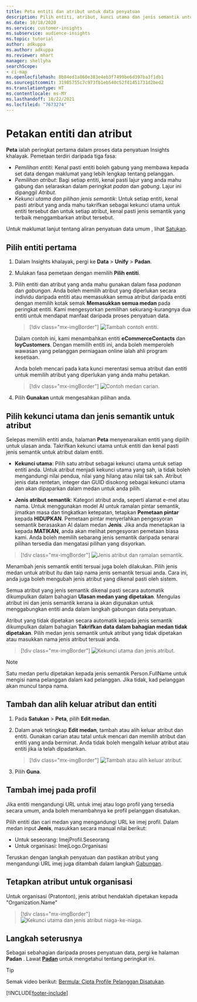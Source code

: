 ```yaml
---
title: Peta entiti dan atribut untuk data penyatuan
description: Pilih entiti, atribut, kunci utama dan jenis semantik untuk memetakan data kepada profil pelanggan disatukan.
ms.date: 10/18/2020
ms.service: customer-insights
ms.subservice: audience-insights
ms.topic: tutorial
author: adkuppa
ms.author: adkuppa
ms.reviewer: mhart
manager: shellyha
searchScope:
- ci-map
ms.openlocfilehash: 8b84ed1a860e383e4eb3f7499be6d397ba3f1db1
ms.sourcegitcommit: 31985755c7c973fb1eb540c52fd1451731d2bed2
ms.translationtype: HT
ms.contentlocale: ms-MY
ms.lasthandoff: 10/22/2021
ms.locfileid: "7673274"
---
```

# <a name="map-entities-and-attributes"></a>Petakan entiti dan atribut

**Peta** ialah peringkat pertama dalam proses data penyatuan Insights khalayak. Pemetaan terdiri daripada tiga fasa:

- *Pemilihan entiti*: Kenal pasti entiti boleh gabung yang membawa kepada set data dengan maklumat yang lebih lengkap tentang pelanggan.
- *Pemilihan atribut*: Bagi setiap entiti, kenal pasti lajur yang anda mahu gabung dan selaraskan dalam peringkat *padan* dan *gabung*. Lajur ini dipanggil *Atribut*.
- *Kekunci utama dan pilihan jenis semantik*: Untuk setiap entiti, kenal pasti atribut yang anda mahu takrifkan sebagai kekunci utama untuk entiti tersebut dan untuk setiap atribut, kenal pasti jenis semantik yang terbaik menggambarkan atribut tersebut.

Untuk maklumat lanjut tentang aliran penyatuan data umum , lihat [Satukan](data-unification.md).

## <a name="select-the-first-entities"></a>Pilih entiti pertama

1. Dalam Insights khalayak, pergi ke **Data** > **Unify** > **Padan**.

2. Mulakan fasa pemetaan dengan memilih **Pilih entiti**.

3. Pilih entiti dan atribut yang anda mahu gunakan dalam fasa *padanan* dan *gabungan*. Anda boleh memilih atribut yang diperlukan secara individu daripada entiti atau memasukkan semua atribut daripada entiti dengan memilih kotak semak **Memasukkan semua medan** pada peringkat entiti. Kami mengesyorkan pemilihan sekurang-kurangnya dua entiti untuk mendapat manfaat daripada proses penyatuan data.

   > [!div class="mx-imgBorder"]
   > ![Tambah contoh entiti.](media/data-manager-configure-map-add-entities-example.png "Tambah contoh entiti")

   Dalam contoh ini, kami menambahkan entiti **eCommerceContacts** dan **loyCustomers**. Dengan memilih entiti ini, anda boleh memperoleh wawasan yang pelanggan perniagaan online ialah ahli program kesetiaan.
   
   Anda boleh mencari pada kata kunci merentasi semua atribut dan entiti untuk memilih atribut yang diperlukan yang anda mahu petakan.
   
     > [!div class="mx-imgBorder"]
   > ![Contoh medan carian.](media/data-manager-configure-map-search-fields-example.png "Contoh medan carian")

4. Pilih **Gunakan** untuk mengesahkan pilihan anda.

## <a name="select-primary-key-and-semantic-type-for-attributes"></a>Pilih kekunci utama dan jenis semantik untuk atribut

Selepas memilih entiti anda, halaman **Peta** menyenaraikan entiti yang dipilih untuk ulasan anda. Takrifkan kekunci utama untuk entiti dan kenal pasti jenis semantik untuk atribut dalam entiti.

- **Kekunci utama**: Pilih satu atribut sebagai kekunci utama untuk setiap entiti anda. Untuk atribut menjadi kekunci utama yang sah, ia tidak boleh mengandungi nilai pendua, nilai yang hilang atau nilai tak sah. Atribut jenis data rentetan, integer dan GUID disokong sebagai kekunci utama dan akan dipaparkan dalam medan untuk anda pilih.

- **Jenis atribut semantik**: Kategori atribut anda, seperti alamat e-mel atau nama. Untuk menggunakan model AI untuk ramalan pintar semantik, jimatkan masa dan tingkatkan ketepatan, tetapkan **Pemetaan pintar** kepada **HIDUPKAN**. Pemetaan pintar menyerlahkan pengesyoran semantik berasaskan AI dalam medan **Jenis**. Jika anda menetapkan ia kepada **MATIKAN**, anda akan melihat pengesyoran pemetaan biasa kami. Anda boleh memilih sebarang jenis semantik daripada senarai pilihan tersedia dan mengatasi pilihan yang disyorkan.

> [!div class="mx-imgBorder"]
> ![Jenis atribut dan ramalan semantik.](media/data-manager-configure-map-add-attributes-semantic-prediction.png "Jenis atribut dan ramalan semantik")

Menambah jenis semantik entiti tersuai juga boleh dilakukan. Pilih jenis medan untuk atribut itu dan taip nama jenis semantik tersuai anda. Cara ini, anda juga boleh mengubah jenis atribut yang dikenal pasti oleh sistem.

Semua atribut yang jenis semantik dikenal pasti secara automatik dikumpulkan dalam bahagian **Ulasan medan yang dipetakan**. Mengulas atribut ini dan jenis semantik kerana ia akan digunakan untuk menggabungkan entiti anda dalam langkah gabungan data penyatuan.

Atribut yang tidak dipetakan secara automatik kepada jenis semantik dikumpulkan dalam bahagian **Takrifkan data dalam bahagian medan tidak dipetakan**. Pilih medan jenis semantik untuk atribut yang tidak dipetakan atau masukkan nama jenis atribut tersuai anda.

> [!div class="mx-imgBorder"]
> ![Kekunci utama dan jenis atribut.](media/data-manager-configure-map-add-attributes.png "Kekunci utama dan jenis atribut")

> [!NOTE]
> Satu medan perlu dipetakan kepada jenis semantik Person.FullName untuk mengisi nama pelanggan dalam kad pelanggan. Jika tidak, kad pelanggan akan muncul tanpa nama. 

## <a name="add-and-remove-attributes-and-entities"></a>Tambah dan alih keluar atribut dan entiti

1. Pada **Satukan** > **Peta**, pilih **Edit medan**.

2. Dalam anak tetingkap **Edit medan**, tambah atau alih keluar atribut dan entiti. Gunakan carian atau tatal untuk mencari dan memilih atribut dan entiti yang anda berminat. Anda tidak boleh mengalih keluar atribut atau entiti jika ia telah dipadankan.

   > [!div class="mx-imgBorder"]
   > ![Tambah atau alih keluar atribut.](media/configure-data-map-edit.png "Tambah atau alih keluar atribut")

3. Pilih **Guna**.

## <a name="add-images-to-profiles"></a>Tambah imej pada profil

Jika entiti mengandungi URL untuk imej atau logo profil yang tersedia secara umum, anda boleh menambahnya ke profil pelanggan disatukan.

Pilih entiti dan cari medan yang mengandungi URL ke imej profil. Dalam medan input **Jenis**, masukkan secara manual nilai berikut: 
- Untuk seseorang: ImejProfil.Seseorang
- Untuk organisasi: ImejLogo.Organisasi

Teruskan dengan langkah penyatuan dan pastikan atribut yang mengandungi URL imej juga ditambah dalam langkah [Gabungan](merge-entities.md).

## <a name="set-attributes-for-organizations"></a>Tetapkan atribut untuk organisasi

Untuk organisasi (Pratonton), jenis atribut hendaklah dipetakan kepada "Organization.Name"
> [!div class="mx-imgBorder"]
> ![Kekunci utama dan jenis atribut niaga-ke-niaga.](media/configure-data-map-edit-b2b.png "Kekunci utama dan jenis atribut niaga-ke-niaga")

## <a name="next-step"></a>Langkah seterusnya

Sebagai sebahagian daripada proses penyatuan data, pergi ke halaman **Padan** . Lawat [**Padan**](match-entities.md) untuk mengetahui tentang peringkat ini.

> [!TIP]
> Semak video berikut: [Bermula: Cipta Profile Pelanggan Disatukan](https://youtu.be/oBfGEhucAxs).


[!INCLUDE[footer-include](../includes/footer-banner.md)]